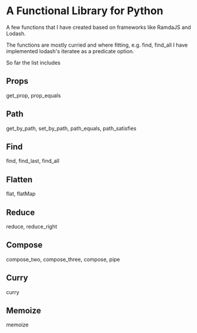 # A Functional Library for Python
A few functions that I have created based on frameworks like RamdaJS and Lodash.

The functions are mostly curried and where fitting, e.g. find, find_all I have implemented lodash's iteratee as a predicate option.

So far the list includes

## Props
get_prop,
prop_equals

## Path
get_by_path,
set_by_path,
path_equals,
path_satisfies

## Find
find,
find_last,
find_all

## Flatten
flat,
flatMap

## Reduce
reduce,
reduce_right

## Compose
compose_two,
compose_three,
compose,
pipe

## Curry
curry

## Memoize
memoize
